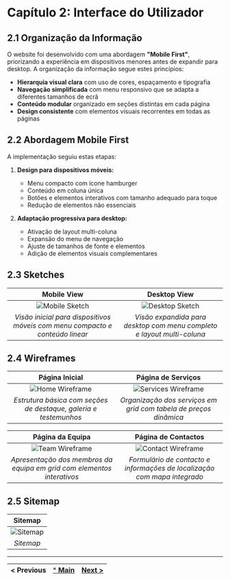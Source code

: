 # Capítulo 2: Interface do Utilizador

## 2.1 Organização da Informação

O website foi desenvolvido com uma abordagem **"Mobile First"**, priorizando a experiência em dispositivos menores antes de expandir para desktop. A organização da informação segue estes princípios:

- **Hierarquia visual clara** com uso de cores, espaçamento e tipografia
- **Navegação simplificada** com menu responsivo que se adapta a diferentes tamanhos de ecrã
- **Conteúdo modular** organizado em seções distintas em cada página
- **Design consistente** com elementos visuais recorrentes em todas as páginas

## 2.2 Abordagem Mobile First

A implementação seguiu estas etapas:

1. **Design para dispositivos móveis:**

   - Menu compacto com ícone hamburger
   - Conteúdo em coluna única
   - Botões e elementos interativos com tamanho adequado para toque
   - Redução de elementos não essenciais

2. **Adaptação progressiva para desktop:**
   - Ativação de layout multi-coluna
   - Expansão do menu de navegação
   - Ajuste de tamanhos de fonte e elementos
   - Adição de elementos visuais complementares

## 2.3 Sketches

|                                 Mobile View                                  |                              Desktop View                              |
| :--------------------------------------------------------------------------: | :--------------------------------------------------------------------: |
|                  ![Mobile Sketch](images/mobile-sketch.png)                  |              ![Desktop Sketch](images/desktop-sketch.png)              |
| _Visão inicial para dispositivos móveis com menu compacto e conteúdo linear_ | _Visão expandida para desktop com menu completo e layout multi-coluna_ |

## 2.4 Wireframes

|                          Página Inicial                          |                        Página de Serviços                        |
| :--------------------------------------------------------------: | :--------------------------------------------------------------: |
|           ![Home Wireframe](images/home-wireframe.png)           |       ![Services Wireframe](images/services-wireframe.png)       |
| _Estrutura básica com seções de destaque, galeria e testemunhos_ | _Organização dos serviços em grid com tabela de preços dinâmica_ |

|                            Página da Equipa                            |                           Página de Contactos                            |
| :--------------------------------------------------------------------: | :----------------------------------------------------------------------: |
|              ![Team Wireframe](images/team-wireframe.png)              |            ![Contact Wireframe](images/contact-wireframe.png)            |
| _Apresentação dos membros da equipa em grid com elementos interativos_ | _Formulário de contacto e informações de localização com mapa integrado_ |

## 2.5 Sitemap

|            Sitemap             |
| :----------------------------: |
| ![Sitemap](images/sitemap.png) |
|           _Sitemap_            |

---

| < Previous | [^ Main](../../../) | [Next >](c3.md) |
| :--------- | :-----------------: | --------------: |
